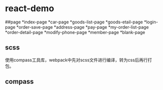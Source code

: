 # react-demo
##page
*index-page
*car-page
*goods-list-page
*goods-etail-page
*login-page
*order-save-page
*address-page
*pay-page
*my-order-list-page
*order-detail-page
*modify-phone-page
*member-page
*blank-page
## scss 
使用compass工具库，webpack中先对scss文件进行编译，转为css后再行打包。
## compass